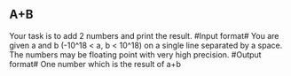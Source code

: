 ## A+B ##
Your task is to add 2 numbers and print the result.
#Input format#
You are given a and b (-10^18 < a, b < 10^18) on a single line
separated by a space. The numbers may be floating point with very high precision.
#Output format#
One number which is the result of a+b

